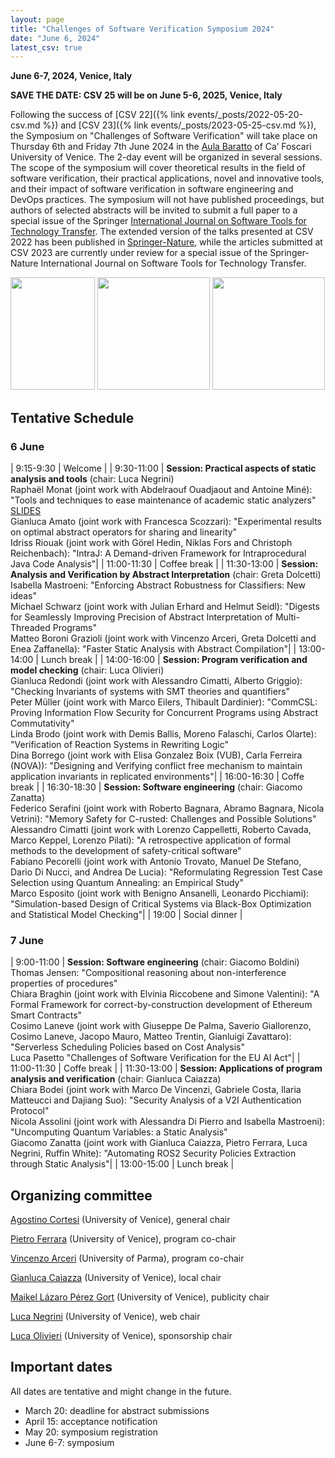 ```yaml
---
layout: page
title: "Challenges of Software Verification Symposium 2024"
date: "June 6, 2024"
latest_csv: true
---
```


**June 6-7, 2024, Venice, Italy**

**SAVE THE DATE: CSV 25 will be on June 5-6, 2025, Venice, Italy**


Following the success of [CSV 22]({% link events/_posts/2022-05-20-csv.md %}) and [CSV 23]({% link events/_posts/2023-05-25-csv.md %}), the Symposium on "Challenges of Software Verification" will take place on Thursday 6th and Friday 7th June 2024 in the [Aula Baratto](https://www.unive.it/pag/30119/) of Ca’ Foscari University of Venice. The 2-day event will be organized in several sessions. The scope of the symposium will cover theoretical results in the field of software verification, their practical applications, novel and innovative tools, and their impact of software verification in software engineering and DevOps practices. The symposium will not have published proceedings, but authors of selected abstracts will be invited to submit a full paper to a special issue of the Springer [International Journal on Software Tools for Technology Transfer](https://www.springer.com/journal/10009). The extended version of the talks presented at CSV 2022 has been published in [Springer-Nature](https://link.springer.com/book/10.1007/978-981-19-9601-6), while the articles submitted at CSV 2023 are currently under review for a special issue of the Springer-Nature International Journal on Software Tools for Technology Transfer.

<div class="div-img-table">
  <div class="div-img-table-row">
    <img src="{{ site.baseurl }}/images/csv24-1.jpg" height="180" width="135"/>
    <img class="div-img-table-col" src="{{ site.baseurl }}/images/csv24-2.jpg" height="180"/>
    <img class="div-img-table-col" src="{{ site.baseurl }}/images/csv24-3.jpeg" height="180"/> 
  </div>
</div>


## Tentative Schedule

### 6 June

| 9:15-9:30 | Welcome |
| 9:30-11:00 | **Session: Practical aspects of static analysis and tools** (chair: Luca Negrini)<br> Raphaël Monat (joint work with Abdelraouf Ouadjaout and Antoine Miné): "Tools and techniques to ease maintenance of academic static analyzers" [SLIDES](https://drive.google.com/open?id=1x_DSbqwYMfBMJMmjO7pIxUzwjmQB7wt1&usp=drive_fs)<br> Gianluca Amato (joint work with Francesca Scozzari): "Experimental results on optimal abstract operators for sharing and linearity"<br> Idriss Riouak (joint work with Görel Hedin, Niklas Fors and Christoph Reichenbach): "IntraJ: A Demand-driven Framework for Intraprocedural Java Code Analysis"|
| 11:00-11:30 | Coffee break |
| 11:30-13:00 | **Session: Analysis and Verification by Abstract Interpretation** (chair: Greta Dolcetti) <br> Isabella Mastroeni: "Enforcing Abstract Robustness for Classifiers: New ideas"<br> Michael Schwarz (joint work with Julian Erhard and Helmut Seidl): "Digests for Seamlessly Improving Precision of Abstract Interpretation of Multi-Threaded Programs"<br> Matteo Boroni Grazioli (joint work with Vincenzo Arceri, Greta Dolcetti and Enea Zaffanella): "Faster Static Analysis with Abstract Compilation"|
| 13:00-14:00 | Lunch break |
| 14:00-16:00 | **Session: Program verification and model checking** (chair: Luca Olivieri)<br> Gianluca Redondi (joint work with Alessandro Cimatti, Alberto Griggio): "Checking Invariants of systems with SMT theories and quantifiers"<br> Peter Müller (joint work with Marco Eilers, Thibault Dardinier): "CommCSL: Proving Information Flow Security for Concurrent Programs using Abstract Commutativity"<br> Linda Brodo (joint work with Demis Ballis, Moreno Falaschi, Carlos Olarte): "Verification of Reaction Systems in Rewriting Logic"<br> Dina Borrego (joint work with Elisa Gonzalez Boix (VUB), Carla Ferreira (NOVA)): "Designing and Verifying conflict free mechanism to maintain application invariants in replicated environments"|
| 16:00-16:30 | Coffe break |
| 16:30-18:30 | **Session: Software engineering** (chair: Giacomo Zanatta)<br> Federico Serafini (joint work with Roberto Bagnara, Abramo Bagnara, Nicola Vetrini): "Memory Safety for C-rusted: Challenges and Possible Solutions"<br> Alessandro Cimatti (joint work with Lorenzo Cappelletti, Roberto Cavada, Marco Keppel, Lorenzo Pilati): "A retrospective application of formal methods to the development of safety-critical software"<br> Fabiano Pecorelli (joint work with Antonio Trovato, Manuel De Stefano, Dario Di Nucci, and Andrea De Lucia): "Reformulating Regression Test Case Selection using Quantum Annealing: an Empirical Study"<br> Marco Esposito (joint work with Benigno Ansanelli, Leonardo Picchiami): "Simulation-based Design of Critical Systems via Black-Box Optimization and Statistical Model Checking"|
| 19:00 | Social dinner |

### 7 June

| 9:00-11:00 | **Session: Software engineering** (chair: Giacomo Boldini)<br> Thomas Jensen: "Compositional reasoning about non-interference properties of procedures"<br> Chiara Braghin (joint work with Elvinia Riccobene and Simone Valentini): "A Formal Framework for correct-by-construction development of Ethereum Smart Contracts"<br> Cosimo Laneve (joint work with Giuseppe De Palma, Saverio Giallorenzo, Cosimo Laneve, Jacopo Mauro, Matteo Trentin, Gianluigi Zavattaro): "Serverless Scheduling Policies based on Cost Analysis"<br>Luca Pasetto "Challenges of Software Verification for the EU AI Act"|
| 11:00-11:30 | Coffe break |
| 11:30-13:00 | **Session: Applications of program analysis and verification** (chair: Gianluca Caiazza)<br> Chiara Bodei (joint work with Marco De Vincenzi, Gabriele Costa, Ilaria Matteucci and Dajiang Suo): "Security Analysis of a V2I Authentication Protocol"<br> Nicola Assolini (joint work with Alessandra Di Pierro and Isabella Mastroeni): "Uncomputing Quantum Variables: a Static Analysis"<br> Giacomo Zanatta (joint work with Gianluca Caiazza, Pietro Ferrara, Luca Negrini, Ruffin White): "Automating ROS2 Security Policies Extraction through Static Analysis"|
| 13:00-15:00 | Lunch break |

## Organizing committee

[Agostino Cortesi](https://unive.it/data/persone/5591776) (University of Venice), general chair

[Pietro Ferrara](https://dais.unive.it/~ferrara/) (University of Venice), program co-chair

[Vincenzo Arceri](https://vincenzoarceri.github.io/) (University of Parma), program co-chair

[Gianluca Caiazza](https://www.unive.it/data/persone/15776518) (University of Venice), local chair

[Maikel Lázaro Pérez Gort](https://www.unive.it/data/persone/19565731) (University of Venice), publicity chair

[Luca Negrini](https://lucaneg.github.io) (University of Venice), web chair

[Luca Olivieri](https://www.unive.it/data/people/25543514) (University of Venice), sponsorship chair

## Important dates

All dates are tentative and might change in the future.

- March 20: deadline for abstract submissions
- April 15: acceptance notification
- May 20: symposium registration
- June 6-7: symposium
